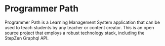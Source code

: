 
# Programmer Path

Programmer Path is a Learning Management System application that can be used to teach students by any teacher or content creator. This is an open source project that employs a robust technology stack, including the StepZen Graphql API.



 
